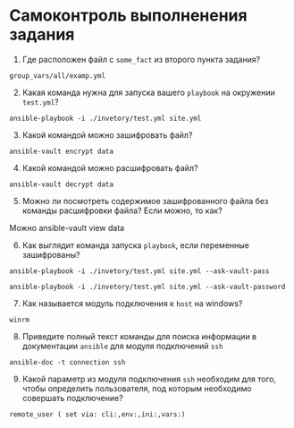 # Самоконтроль выполненения задания

1. Где расположен файл с `some_fact` из второго пункта задания?
```
group_vars/all/examp.yml
```
2. Какая команда нужна для запуска вашего `playbook` на окружении `test.yml`?
```
ansible-playbook -i ./invetory/test.yml site.yml
```
3. Какой командой можно зашифровать файл?
```
ansible-vault encrypt data
```
4. Какой командой можно расшифровать файл?
```
ansible-vault decrypt data
```
5. Можно ли посмотреть содержимое зашифрованного файла без команды расшифровки файла? Если можно, то как?

Можно ansible-vault view data

6. Как выглядит команда запуска `playbook`, если переменные зашифрованы?
```
ansible-playbook -i ./invetory/test.yml site.yml --ask-vault-pass
```
```
ansible-playbook -i ./invetory/test.yml site.yml --ask-vault-password
```
7. Как называется модуль подключения к `host` на windows?
```
winrm
```
8. Приведите полный текст команды для поиска информации в документации `ansible` для модуля подключений `ssh`
```
ansible-doc -t connection ssh
```
9. Какой параметр из модуля подключения `ssh` необходим для того, чтобы определить пользователя, под которым необходимо совершать подключение?
```
remote_user ( set via: cli:,env:,ini:,vars:)
```
